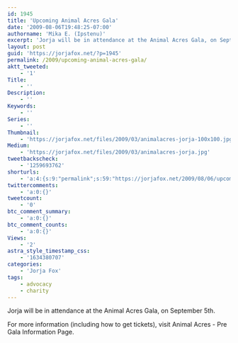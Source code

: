 ```yaml
---
id: 1945
title: 'Upcoming Animal Acres Gala'
date: '2009-08-06T19:48:25-07:00'
authorname: 'Mika E. (Ipstenu)'
excerpt: 'Jorja will be in attendance at the Animal Acres Gala, on September 5th.'
layout: post
guid: 'https://jorjafox.net/?p=1945'
permalink: /2009/upcoming-animal-acres-gala/
aktt_tweeted:
    - '1'
Title:
    - ''
Description:
    - ''
Keywords:
    - ''
Series:
    - ''
Thumbnail:
    - 'https://jorjafox.net/files/2009/03/animalacres-jorja-100x100.jpg'
Medium:
    - 'https://jorjafox.net/files/2009/03/animalacres-jorja.jpg'
tweetbackscheck:
    - '1259693762'
shorturls:
    - 'a:4:{s:9:"permalink";s:59:"https://jorjafox.net/2009/08/06/upcoming-animal-acres-gala/";s:7:"tinyurl";s:26:"http://tinyurl.com/y8zgbmg";s:4:"isgd";s:18:"http://is.gd/533Lp";s:5:"bitly";s:19:"http://bit.ly/bNenj";}'
twittercomments:
    - 'a:0:{}'
tweetcount:
    - '0'
btc_comment_summary:
    - 'a:0:{}'
btc_comment_counts:
    - 'a:0:{}'
Views:
    - '2'
astra_style_timestamp_css:
    - '1634380707'
categories:
    - 'Jorja Fox'
tags:
    - advocacy
    - charity
---
```


Jorja will be in attendance at the Animal Acres Gala, on September 5th.

For more information (including how to get tickets), visit Animal Acres - Pre Gala Information Page.
